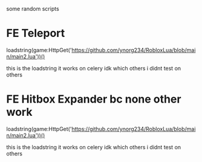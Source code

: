 some random scripts

# FE Teleport

loadstring(game:HttpGet('https://github.com/ynorg234/RobloxLua/blob/main/main2.lua'))()

this is the loadstring it works on celery idk which others i didnt test on others


# FE Hitbox Expander bc none other work

loadstring(game:HttpGet('https://github.com/ynorg234/RobloxLua/blob/main/main2.lua'))()

this is the loadstring it works on celery idk which others i didnt test on others
